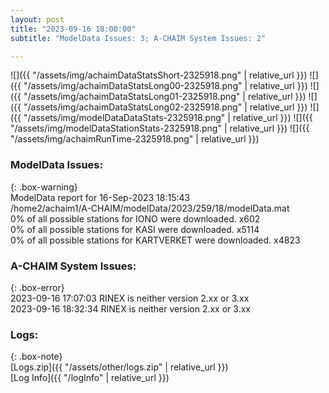 ```yaml
---
layout: post
title: "2023-09-16 18:00:00"
subtitle: "ModelData Issues: 3; A-CHAIM System Issues: 2"

---
```


![]({{ "/assets/img/achaimDataStatsShort-2325918.png" | relative_url }})
![]({{ "/assets/img/achaimDataStatsLong00-2325918.png" | relative_url }})
![]({{ "/assets/img/achaimDataStatsLong01-2325918.png" | relative_url }})
![]({{ "/assets/img/achaimDataStatsLong02-2325918.png" | relative_url }})
![]({{ "/assets/img/modelDataDataStats-2325918.png" | relative_url }})
![]({{ "/assets/img/modelDataStationStats-2325918.png" | relative_url }})
![]({{ "/assets/img/achaimRunTime-2325918.png" | relative_url }})


### ModelData Issues:  
  
{: .box-warning}  
 ModelData report for 16-Sep-2023 18:15:43   
 /home2/achaim1/A-CHAIM/modelData/2023/259/18/modelData.mat   
 0% of all possible stations for IONO were downloaded. x602   
 0% of all possible stations for KASI were downloaded. x5114   
 0% of all possible stations for KARTVERKET were downloaded. x4823   
  
### A-CHAIM System Issues:  
  
{: .box-error}  
2023-09-16 17:07:03 RINEX is neither version 2.xx or 3.xx  
2023-09-16 18:32:34 RINEX is neither version 2.xx or 3.xx  

### Logs:  
  
{: .box-note}  
[Logs.zip]({{ "/assets/other/logs.zip" | relative_url }})  
[Log Info]({{ "/logInfo" | relative_url }})  
